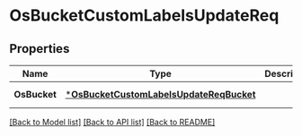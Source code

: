 # OsBucketCustomLabelsUpdateReq

## Properties
Name | Type | Description | Notes
------------ | ------------- | ------------- | -------------
**OsBucket** | [***OsBucketCustomLabelsUpdateReqBucket**](OSBucketCustomLabelsUpdateReq_Bucket.md) |  | [default to null]

[[Back to Model list]](../README.md#documentation-for-models) [[Back to API list]](../README.md#documentation-for-api-endpoints) [[Back to README]](../README.md)


